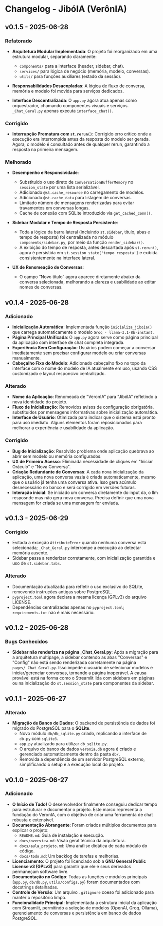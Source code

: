 # Changelog - JibóIA (VerônIA)

## v0.1.5 - 2025-06-28

### Refatorado

* **Arquitetura Modular Implementada**: O projeto foi reorganizado em uma estrutura modular, separando claramente:

  * `components/` para a interface (header, sidebar, chat).
  * `services/` para lógica de negócio (memória, modelo, conversas).
  * `utils/` para funções auxiliares (estado da sessão).
* **Responsabilidades Desacopladas**: A lógica de fluxo de conversa, memória e modelo foi movida para serviços dedicados.
* **Interface Descentralizada**: O `app.py` agora atua apenas como orquestrador, chamando componentes visuais e serviços. `_Chat_Geral.py` apenas executa `interface_chat()`.

### Corrigido

* **Interrupção Prematura com `st.rerun()`**: Corrigido erro crítico onde a execução era interrompida antes da resposta do modelo ser gerada. Agora, o modelo é consultado antes de qualquer rerun, garantindo a resposta na primeira mensagem.

### Melhorado

* **Desempenho e Responsividade**:

  * Substituído o uso direto de `ConversationBufferMemory` no `session_state` por uma lista serializável.
  * Adicionado `@st.cache_resource` no carregamento de modelos.
  * Adicionado `@st.cache_data` para listagem de conversas.
  * Limitado número de mensagens renderizadas para evitar travamentos em conversas longas.
  * Cache de conexão com SQLite introduzido via `get_cached_conn()`.

* **Sidebar Modular e Tempo de Resposta Persistente**:

  * Toda a lógica da barra lateral (incluindo `st.sidebar`, título, abas e tempo de resposta) foi centralizada no módulo `components/sidebar.py`, por meio da função `render_sidebar()`.
  * A exibição do tempo de resposta, antes descartada após `st.rerun()`, agora é persistida em `st.session_state['tempo_resposta']` e exibida consistentemente na interface lateral.

* **UX de Renomeação de Conversas**:

  * O campo “Novo título” agora aparece diretamente abaixo da conversa selecionada, melhorando a clareza e usabilidade ao editar nomes de conversas.


## v0.1.4 - 2025-06-28

### Adicionado
-   **Inicialização Automática**: Implementada função `inicializa_jiboia()` que carrega automaticamente o modelo `Groq - llama-3.1-8b-instant`.
-   **Página Principal Unificada**: O `app.py` agora serve como página principal da aplicação com interface de chat completa integrada.
-   **Experiência Sem Configuração**: Usuários podem começar a conversar imediatamente sem precisar configurar modelo ou criar conversas manualmente.
-   **Cabeçalho Fixo do Modelo**: Adicionado cabeçalho fixo no topo da interface com o nome do modelo de IA atualmente em uso, usando CSS customizado e layout responsivo centralizado.

### Alterado
-   **Nome da Aplicação**: Renomeada de "VeronIA" para "JibóIA" refletindo a nova identidade do projeto.
-   **Fluxo de Inicialização**: Removidos avisos de configuração obrigatória, substituídos por mensagens informativas sobre inicialização automática.
-   **Interface de Usuário**: Otimizada para indicar que o sistema está pronto para uso imediato. Alguns elementos foram reposicionados para melhorar a experiência e usabilidade da aplicação.

### Corrigido
-   **Bug de Inicialização**: Resolvido problema onde aplicação quebrava ao abrir sem modelo ou memória configurados.
-   **UX de Primeiro Acesso**: Eliminada necessidade de cliques em "Iniciar Oráculo" e "Nova Conversa".
-   **Criação Redundante de Conversas**: A cada nova inicialização da aplicação, uma nova conversa vazia é criada automaticamente, mesmo que o usuário já tenha uma conversa ativa. Isso gera acúmulo desnecessário no banco e será corrigido em versões futuras.
-   **Interação inicial**:  Se iniciado um conversa diretamente do input da, o llm resposnde mas não gera nova conversa. Precisa definir que uma nova mensagem for criada se uma mensagem for enviada.

## v0.1.3 - 2025-06-29

### Corrigido
-   Evitada a exceção `AttributeError` quando nenhuma conversa está selecionada; `_Chat_Geral.py` interrompe a execução ao detectar memória ausente.
-   Sidebar passa a renderizar corretamente, com inicialização garantida e uso de `st.sidebar.tabs`.

### Alterado
-   Documentação atualizada para refletir o uso exclusivo do SQLite, removendo instruções antigas sobre PostgreSQL.
-   `pyproject.toml` agora declara a mesma licença (GPLv3) do arquivo LICENSE.
-   Dependências centralizadas apenas no `pyproject.toml`; `requirements.txt` não é mais necessário.



## v0.1.2 - 2025-06-28

### Bugs Conhecidos

-   **Sidebar não renderiza na página _Chat_Geral.py**: Após a migração para a arquitetura multipage, a sidebar contendo as abas "Conversas" e "Config" não está sendo renderizada corretamente na página `pages/_Chat_Geral.py`. Isso impede o usuário de selecionar modelos e iniciar/gerenciar conversas, tornando a página inoperável. A causa provável está na forma como o Streamlit lida com sidebars em páginas ou na inicialização do `st.session_state` para componentes da sidebar.

## v0.1.1 - 2025-06-27

### Alterado

-   **Migração de Banco de Dados**: O backend de persistência de dados foi migrado do PostgreSQL para o **SQLite**.
    -   Novo módulo `db/db_sqlite.py` criado, replicando a interface de `db.py` com `sqlite3`.
    -   `app.py` atualizado para utilizar `db_sqlite.py`.
    -   O arquivo do banco de dados `veronia.db` agora é criado e gerenciado automaticamente dentro da pasta `db/`.
    -   Removida a dependência de um servidor PostgreSQL externo, simplificando o setup e a execução local do projeto.

## v0.1.0 - 2025-06-27

### Adicionado

-   **O Início de Tudo!** O desenvolvedor finalmente conseguiu dedicar tempo para estruturar e documentar o projeto. Este marco representa a fundação do VeronIA, com o objetivo de criar uma ferramenta de chat robusta e extensível.
-   **Documentação Abrangente**: Foram criados múltiplos documentos para explicar o projeto:
    -   `README.md`: Guia de instalação e execução.
    -   `docs/overview.md`: Visão geral técnica da arquitetura.
    -   `docs/aula_projeto.md`: Uma análise didática de cada módulo do código.
    -   `docs/todo.md`: Um backlog de tarefas e melhorias.
-   **Licenciamento**: O projeto foi licenciado sob a **GNU General Public License v3 (GPLv3)** para garantir que ele e seus derivados permaneçam software livre.
-   **Documentação no Código**: Todas as funções e módulos principais (`app.py`, `db/db.py`, `utils/configs.py`) foram documentados com docstrings detalhadas.
-   **Controle de Versão**: Um arquivo `.gitignore` coeso foi adicionado para manter o repositório limpo.
-   **Funcionalidade Principal**: Implementada a estrutura inicial da aplicação com Streamlit, permitindo a seleção de modelos (OpenAI, Groq, Ollama), gerenciamento de conversas e persistência em banco de dados PostgreSQL.